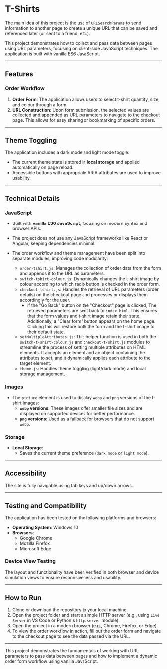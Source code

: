 # T-Shirts

The main idea of this project is the use of `URLSearchParams` to send information to another page to create a unique URL that can be saved and referenced later (or sent to a friend, etc.).

This project demonstrates how to collect and pass data between pages using URL parameters, focusing on client-side JavaScript techniques. The application is built with vanilla ES6 JavaScript.

---

## Features

### Order Workflow

1. **Order Form**: The application allows users to select t-shirt quantity, size, and colour through a form.
2. **URL Construction**: Upon form submission, the selected values are collected and appended as URL parameters to navigate to the checkout page. This allows for easy sharing or bookmarking of specific orders.

---

## Theme Toggling

The application includes a dark mode and light mode toggle:

- The current theme state is stored in **local storage** and applied automatically on page reload.
- Accessible buttons with appropriate ARIA attributes are used to improve usability.

---

## Technical Details

### JavaScript

- Built with **vanilla ES6 JavaScript**, focusing on modern syntax and browser APIs.
- The project does not use any JavaScript frameworks like React or Angular, keeping dependencies minimal.
- The order workflow and theme management have been split into separate modules, improving code modularity:

  - `order-tshirt.js`: Manages the collection of order data from the form and appends it to the URL as parameters.
  - `switch-tshirt-colour.js`: Dynamically changes the t-shirt image by colour according to which radio button is checked in the order form.
  - `checkout-tshirt.js`: Handles the retrieval of URL parameters (order details) on the checkout page and processes or displays them accordingly for the user.
    - if the "Go Back" button on the "Checkout" page is clicked, The retrieved parameters are sent back to `index.html`. This ensures that the form values and t-shirt image retain their state. Additionally, a "Clear form" button appears on the home page. Clicking this will restore both the form and the t-shirt image to their default state.
  - `setMultipleAttributes.js`: This helper function is used in both the `switch-t-shirt-colour.js` and `checkout-t-shirt.js` modules to streamline the process of setting multiple attributes on HTML elements. It accepts an element and an object containing the attributes to set, and it dynamically applies each attribute to the target element.
  - `theme.js`: Handles theme toggling (light/dark mode) and local storage management.

### Images

- The `picture` element is used to display `webp` and `png` versions of the t-shirt images:
  - **`webp` versions**: These images offer smaller file sizes and are displayed on supported devices for better performance.
  - **`png` versions**: Used as a fallback for browsers that do not support `webp`.

### Storage

- **Local Storage**:
  - Saves the current theme preference (`dark mode` or `light mode`).

---

## Accessibility

The site is fully navigable using tab keys and up/down arrows.

---

## Testing and Compatibility

The application has been tested on the following platforms and browsers:

- **Operating System**: Windows 10
- **Browsers**:
  - Google Chrome
  - Mozilla Firefox
  - Microsoft Edge

### Device View Testing

The layout and functionality have been verified in both browser and device simulation views to ensure responsiveness and usability.

---

## How to Run

1. Clone or download the repository to your local machine.
2. Open the project folder and start a simple HTTP server (e.g., using `Live Server` in VS Code or Python's `http.server` module).
3. Open the project in a modern browser (e.g., Chrome, Firefox, or Edge).
4. To view the order workflow in action, fill out the order form and navigate to the checkout page to see the data passed via the URL.

---

This project demonstrates the fundamentals of working with URL parameters to pass data between pages and how to implement a dynamic order form workflow using vanilla JavaScript.
